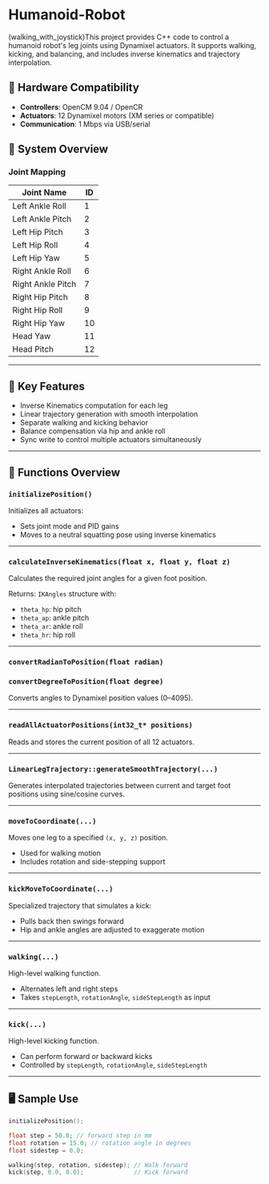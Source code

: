 # Humanoid-Robot

(walking_with_joystick)This project provides C++ code to control a humanoid robot's leg joints using Dynamixel actuators. It supports walking, kicking, and balancing, and includes inverse kinematics and trajectory interpolation.

## 🔧 Hardware Compatibility

- **Controllers**: OpenCM 9.04 / OpenCR
- **Actuators**: 12 Dynamixel motors (XM series or compatible)
- **Communication**: 1 Mbps via USB/serial

## 🧩 System Overview

### Joint Mapping

| Joint Name         | ID |
|--------------------|----|
| Left Ankle Roll    |  1 |
| Left Ankle Pitch   |  2 |
| Left Hip Pitch     |  3 |
| Left Hip Roll      |  4 |
| Left Hip Yaw       |  5 |
| Right Ankle Roll   |  6 |
| Right Ankle Pitch  |  7 |
| Right Hip Pitch    |  8 |
| Right Hip Roll     |  9 |
| Right Hip Yaw      | 10 |
| Head Yaw           | 11 |
| Head Pitch         | 12 |

---

## 📌 Key Features

- Inverse Kinematics computation for each leg
- Linear trajectory generation with smooth interpolation
- Separate walking and kicking behavior
- Balance compensation via hip and ankle roll
- Sync write to control multiple actuators simultaneously

---

## 🚀 Functions Overview

### `initializePosition()`
Initializes all actuators:
- Sets joint mode and PID gains
- Moves to a neutral squatting pose using inverse kinematics

---

### `calculateInverseKinematics(float x, float y, float z)`
Calculates the required joint angles for a given foot position.

Returns: `IKAngles` structure with:
- `theta_hp`: hip pitch
- `theta_ap`: ankle pitch
- `theta_ar`: ankle roll
- `theta_hr`: hip roll

---

### `convertRadianToPosition(float radian)`  
### `convertDegreeToPosition(float degree)`
Converts angles to Dynamixel position values (0–4095).

---

### `readAllActuatorPositions(int32_t* positions)`
Reads and stores the current position of all 12 actuators.

---

### `LinearLegTrajectory::generateSmoothTrajectory(...)`
Generates interpolated trajectories between current and target foot positions using sine/cosine curves.

---

### `moveToCoordinate(...)`
Moves one leg to a specified `(x, y, z)` position.
- Used for walking motion
- Includes rotation and side-stepping support

---

### `kickMoveToCoordinate(...)`
Specialized trajectory that simulates a kick:
- Pulls back then swings forward
- Hip and ankle angles are adjusted to exaggerate motion

---

### `walking(...)`
High-level walking function.
- Alternates left and right steps
- Takes `stepLength`, `rotationAngle`, `sideStepLength` as input

---

### `kick(...)`
High-level kicking function.
- Can perform forward or backward kicks
- Controlled by `stepLength`, `rotationAngle`, `sideStepLength`

---

## 🖥️ Sample Use

```cpp
initializePosition();

float step = 50.0; // forward step in mm
float rotation = 15.0; // rotation angle in degrees
float sidestep = 0.0;

walking(step, rotation, sidestep); // Walk forward
kick(step, 0.0, 0.0);              // Kick forward
